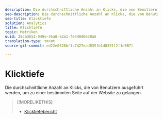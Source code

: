 ```yaml
---
description: Die durchschnittliche Anzahl an Klicks, die von Benutzern ausgeführt werden, um zu einer bestimmten Seite auf der Website zu gelangen.
seo-description: Die durchschnittliche Anzahl an Klicks, die von Benutzern ausgeführt werden, um zu einer bestimmten Seite auf der Website zu gelangen.
seo-title: Klicktiefe
solution: Analytics
title: Klicktiefe
topic: Metriken
uuid: 28ca3652-049e-46a8-a2a1-fe440d0e38a8
translation-type: tm+mt
source-git-commit: ed22e0520bf1c7427ead039fb1d0391f2f1e567f

---
```



# Klicktiefe

Die durchschnittliche Anzahl an Klicks, die von Benutzern ausgeführt werden, um zu einer bestimmten Seite auf der Website zu gelangen.

>[!MORELIKETHIS]
>
>* [Klicktiefebericht](/help/components/c-variables/dimensionslist/reports-page-depth.md)


